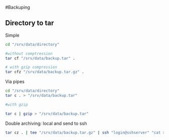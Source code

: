 #Backuping
## Directory to tar
Simple
```bash
cd "/srv/data/directory"

#without comptression
tar cf "/srv/data/backup.tar" .

# with gzip compression
tar cfz "/srv/data/backup.tar.gz" .
```
Via pipes
```bash
cd "/srv/data/directory"
tar c . > "/srv/data/backup.tar"

#with gzip

tar c | gzip > "/srv/data/backup.tar"
```

Double archiving: local and send to ssh
```bash
tar cz . | tee "/srv/data/backup.tar.gz" | ssh "login@sshserver" "cat > /srv/backup/mybackup.tar.gz"
```
